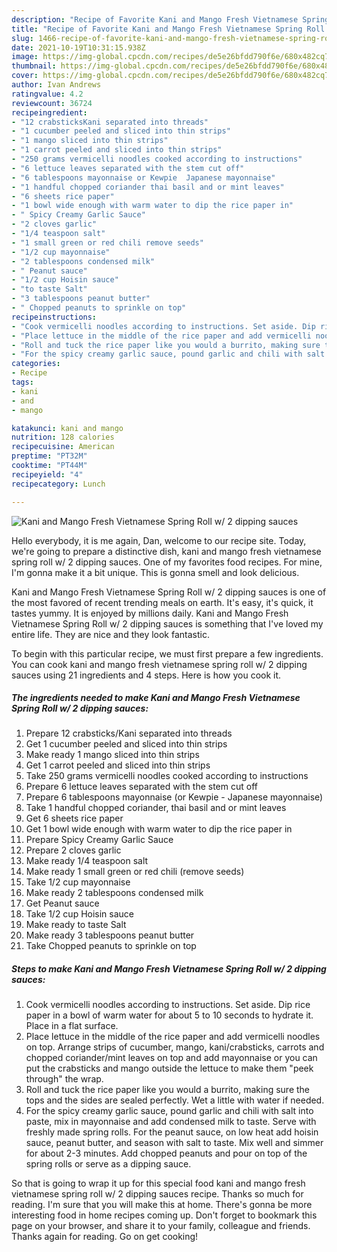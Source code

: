 ```yaml
---
description: "Recipe of Favorite Kani and Mango Fresh Vietnamese Spring Roll w/ 2 dipping sauces"
title: "Recipe of Favorite Kani and Mango Fresh Vietnamese Spring Roll w/ 2 dipping sauces"
slug: 1466-recipe-of-favorite-kani-and-mango-fresh-vietnamese-spring-roll-w-2-dipping-sauces
date: 2021-10-19T10:31:15.938Z
image: https://img-global.cpcdn.com/recipes/de5e26bfdd790f6e/680x482cq70/kani-and-mango-fresh-vietnamese-spring-roll-w-2-dipping-sauces-recipe-main-photo.jpg
thumbnail: https://img-global.cpcdn.com/recipes/de5e26bfdd790f6e/680x482cq70/kani-and-mango-fresh-vietnamese-spring-roll-w-2-dipping-sauces-recipe-main-photo.jpg
cover: https://img-global.cpcdn.com/recipes/de5e26bfdd790f6e/680x482cq70/kani-and-mango-fresh-vietnamese-spring-roll-w-2-dipping-sauces-recipe-main-photo.jpg
author: Ivan Andrews
ratingvalue: 4.2
reviewcount: 36724
recipeingredient:
- "12 crabsticksKani separated into threads"
- "1 cucumber peeled and sliced into thin strips"
- "1 mango sliced into thin strips"
- "1 carrot peeled and sliced into thin strips"
- "250 grams vermicelli noodles cooked according to instructions"
- "6 lettuce leaves separated with the stem cut off"
- "6 tablespoons mayonnaise or Kewpie  Japanese mayonnaise"
- "1 handful chopped coriander thai basil and or mint leaves"
- "6 sheets rice paper"
- "1 bowl wide enough with warm water to dip the rice paper in"
- " Spicy Creamy Garlic Sauce"
- "2 cloves garlic"
- "1/4 teaspoon salt"
- "1 small green or red chili remove seeds"
- "1/2 cup mayonnaise"
- "2 tablespoons condensed milk"
- " Peanut sauce"
- "1/2 cup Hoisin sauce"
- "to taste Salt"
- "3 tablespoons peanut butter"
- " Chopped peanuts to sprinkle on top"
recipeinstructions:
- "Cook vermicelli noodles according to instructions. Set aside. Dip rice paper in a bowl of warm water for about 5 to 10 seconds to hydrate it. Place in a flat surface."
- "Place lettuce in the middle of the rice paper and add vermicelli noodles on top. Arrange strips of cucumber, mango, kani/crabsticks, carrots and chopped coriander/mint leaves on top and add mayonnaise or you can put the crabsticks and mango outside the lettuce to make them &#34;peek through&#34; the wrap."
- "Roll and tuck the rice paper like you would a burrito, making sure the tops and the sides are sealed perfectly. Wet a little with water if needed."
- "For the spicy creamy garlic sauce, pound garlic and chili with salt into paste, mix in mayonnaise and add condensed milk to taste. Serve with freshly made spring rolls. For the peanut sauce, on low heat add hoisin sauce, peanut butter, and season with salt to taste. Mix well and simmer for about 2-3 minutes. Add chopped peanuts and pour on top of the spring rolls or serve as a dipping sauce."
categories:
- Recipe
tags:
- kani
- and
- mango

katakunci: kani and mango 
nutrition: 128 calories
recipecuisine: American
preptime: "PT32M"
cooktime: "PT44M"
recipeyield: "4"
recipecategory: Lunch

---
```



![Kani and Mango Fresh Vietnamese Spring Roll w/ 2 dipping sauces](https://img-global.cpcdn.com/recipes/de5e26bfdd790f6e/680x482cq70/kani-and-mango-fresh-vietnamese-spring-roll-w-2-dipping-sauces-recipe-main-photo.jpg)

Hello everybody, it is me again, Dan, welcome to our recipe site. Today, we're going to prepare a distinctive dish, kani and mango fresh vietnamese spring roll w/ 2 dipping sauces. One of my favorites food recipes. For mine, I'm gonna make it a bit unique. This is gonna smell and look delicious.

Kani and Mango Fresh Vietnamese Spring Roll w/ 2 dipping sauces is one of the most favored of recent trending meals on earth. It's easy, it's quick, it tastes yummy. It is enjoyed by millions daily. Kani and Mango Fresh Vietnamese Spring Roll w/ 2 dipping sauces is something that I've loved my entire life. They are nice and they look fantastic.




To begin with this particular recipe, we must first prepare a few ingredients. You can cook kani and mango fresh vietnamese spring roll w/ 2 dipping sauces using 21 ingredients and 4 steps. Here is how you cook it.

<!--inarticleads1-->

##### The ingredients needed to make Kani and Mango Fresh Vietnamese Spring Roll w/ 2 dipping sauces:

1. Prepare 12 crabsticks/Kani separated into threads
1. Get 1 cucumber peeled and sliced into thin strips
1. Make ready 1 mango sliced into thin strips
1. Get 1 carrot peeled and sliced into thin strips
1. Take 250 grams vermicelli noodles cooked according to instructions
1. Prepare 6 lettuce leaves separated with the stem cut off
1. Prepare 6 tablespoons mayonnaise (or Kewpie - Japanese mayonnaise)
1. Take 1 handful chopped coriander, thai basil and or mint leaves
1. Get 6 sheets rice paper
1. Get 1 bowl wide enough with warm water to dip the rice paper in
1. Prepare  Spicy Creamy Garlic Sauce
1. Prepare 2 cloves garlic
1. Make ready 1/4 teaspoon salt
1. Make ready 1 small green or red chili (remove seeds)
1. Take 1/2 cup mayonnaise
1. Make ready 2 tablespoons condensed milk
1. Get  Peanut sauce
1. Take 1/2 cup Hoisin sauce
1. Make ready to taste Salt
1. Make ready 3 tablespoons peanut butter
1. Take  Chopped peanuts to sprinkle on top




<!--inarticleads2-->

##### Steps to make Kani and Mango Fresh Vietnamese Spring Roll w/ 2 dipping sauces:

1. Cook vermicelli noodles according to instructions. Set aside. Dip rice paper in a bowl of warm water for about 5 to 10 seconds to hydrate it. Place in a flat surface.
1. Place lettuce in the middle of the rice paper and add vermicelli noodles on top. Arrange strips of cucumber, mango, kani/crabsticks, carrots and chopped coriander/mint leaves on top and add mayonnaise or you can put the crabsticks and mango outside the lettuce to make them &#34;peek through&#34; the wrap.
1. Roll and tuck the rice paper like you would a burrito, making sure the tops and the sides are sealed perfectly. Wet a little with water if needed.
1. For the spicy creamy garlic sauce, pound garlic and chili with salt into paste, mix in mayonnaise and add condensed milk to taste. Serve with freshly made spring rolls. For the peanut sauce, on low heat add hoisin sauce, peanut butter, and season with salt to taste. Mix well and simmer for about 2-3 minutes. Add chopped peanuts and pour on top of the spring rolls or serve as a dipping sauce.




So that is going to wrap it up for this special food kani and mango fresh vietnamese spring roll w/ 2 dipping sauces recipe. Thanks so much for reading. I'm sure that you will make this at home. There's gonna be more interesting food in home recipes coming up. Don't forget to bookmark this page on your browser, and share it to your family, colleague and friends. Thanks again for reading. Go on get cooking!
